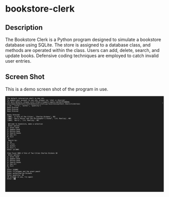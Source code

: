 # bookstore-clerk

## Description 
The Bookstore Clerk is a Python program designed to simulate a bookstore database using SQLite. The store is assigned to a database class, and methods are operated within the class. Users can add, delete, search, and update books. Defensive coding techniques are employed to catch invalid user entries.

## Screen Shot

This is a demo screen shot of the program in use. 

![Screen Shot](Demo.png)